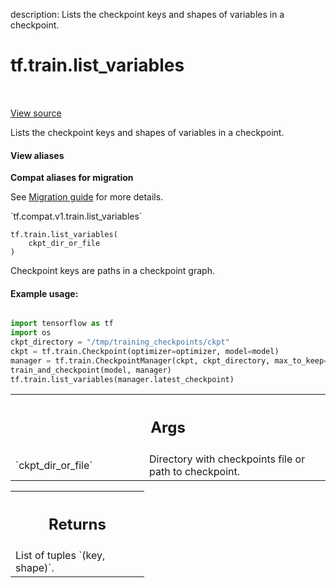 description: Lists the checkpoint keys and shapes of variables in a checkpoint.

<div itemscope itemtype="http://developers.google.com/ReferenceObject">
<meta itemprop="name" content="tf.train.list_variables" />
<meta itemprop="path" content="Stable" />
</div>

# tf.train.list_variables

<!-- Insert buttons and diff -->

<table class="tfo-notebook-buttons tfo-api nocontent" align="left">

</table>

<a target="_blank" href="/code/stable/tensorflow/python/training/checkpoint_utils.py">View source</a>



Lists the checkpoint keys and shapes of variables in a checkpoint.

<section class="expandable">
  <h4 class="showalways">View aliases</h4>
  <p>
<b>Compat aliases for migration</b>
<p>See
<a href="https://www.tensorflow.org/guide/migrate">Migration guide</a> for
more details.</p>
<p>`tf.compat.v1.train.list_variables`</p>
</p>
</section>

<pre class="devsite-click-to-copy prettyprint lang-py tfo-signature-link">
<code>tf.train.list_variables(
    ckpt_dir_or_file
)
</code></pre>



<!-- Placeholder for "Used in" -->

Checkpoint keys are paths in a checkpoint graph.

#### Example usage:


```python

import tensorflow as tf
import os
ckpt_directory = "/tmp/training_checkpoints/ckpt"
ckpt = tf.train.Checkpoint(optimizer=optimizer, model=model)
manager = tf.train.CheckpointManager(ckpt, ckpt_directory, max_to_keep=3)
train_and_checkpoint(model, manager)
tf.train.list_variables(manager.latest_checkpoint)
```

<!-- Tabular view -->
 <table class="responsive fixed orange">
<colgroup><col width="214px"><col></colgroup>
<tr><th colspan="2"><h2 class="add-link">Args</h2></th></tr>

<tr>
<td>
`ckpt_dir_or_file`
</td>
<td>
Directory with checkpoints file or path to checkpoint.
</td>
</tr>
</table>



<!-- Tabular view -->
 <table class="responsive fixed orange">
<colgroup><col width="214px"><col></colgroup>
<tr><th colspan="2"><h2 class="add-link">Returns</h2></th></tr>
<tr class="alt">
<td colspan="2">
List of tuples `(key, shape)`.
</td>
</tr>

</table>

